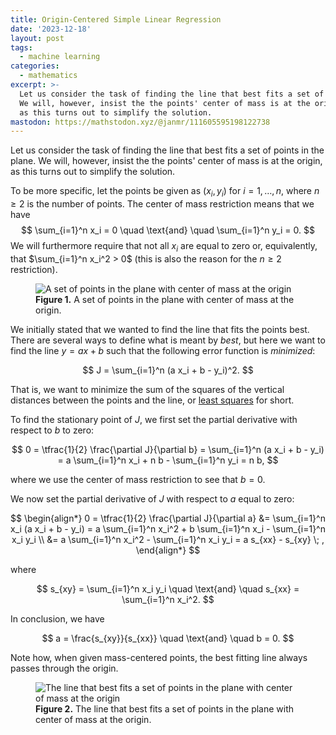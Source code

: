 ```yaml
---
title: Origin-Centered Simple Linear Regression
date: '2023-12-18'
layout: post
tags:
  - machine learning
categories:
  - mathematics
excerpt: >-
  Let us consider the task of finding the line that best fits a set of points in the plane.
  We will, however, insist the the points' center of mass is at the origin,
  as this turns out to simplify the solution.
mastodon: https://mathstodon.xyz/@janmr/111605595198122738
---
```

Let us consider the task of finding the line that best fits a set of points in the plane.
We will, however, insist the the points' center of mass is at the origin,
as this turns out to simplify the solution.

To be more specific, let the points be given as $(x_i, y_i)$ for $i=1, \ldots, n$,
where $n \geq 2$ is the number of points.
The center of mass restriction means that we have
$$
\sum_{i=1}^n x_i = 0 \quad \text{and} \quad \sum_{i=1}^n y_i = 0.
$$
We will furthermore require that not all $x_i$ are equal to zero or,
equivalently, that $\sum_{i=1}^n x_i^2 > 0$
(this is also the reason for the $n \geq 2$ restriction).

<figure>
  <img src="/media/simple-linreg/origin-points.svg" class="img-responsive" alt="A set of points in the plane with center of mass at the origin">
  <figcaption><strong>Figure 1.</strong> A set of points in the plane with center of mass at the origin.</figcaption>
</figure>

We initially stated that we wanted to find the line that fits the points best.
There are several ways to define what is meant by *best*, but here we want to find the line
$y = a x + b$ such that the following error function is *minimized*:

$$
J = \sum_{i=1}^n (a x_i + b - y_i)^2.
$$

That is, we want to minimize the sum of the squares of the vertical distances between
the points and the line, or [least squares](https://en.wikipedia.org/wiki/Least_squares) for short.

To find the stationary point of $J$, we first set the partial derivative with respect to $b$ to zero:

$$
0 = \tfrac{1}{2} \frac{\partial J}{\partial b}
  = \sum_{i=1}^n (a x_i + b - y_i)
  = a \sum_{i=1}^n x_i + n b - \sum_{i=1}^n y_i
  = n b,
$$

where we use the center of mass restriction to see that $b=0$.

We now set the partial derivative of $J$ with respect to $a$ equal to zero:

$$
\begin{align*}
0 = \tfrac{1}{2} \frac{\partial J}{\partial a}
  &= \sum_{i=1}^n x_i (a x_i + b - y_i)
  = a \sum_{i=1}^n x_i^2 + b \sum_{i=1}^n x_i - \sum_{i=1}^n x_i y_i \\
  &= a \sum_{i=1}^n x_i^2 - \sum_{i=1}^n x_i y_i
  = a s_{xx} - s_{xy} \; ,
\end{align*}
$$

where

$$
s_{xy} = \sum_{i=1}^n x_i y_i \quad \text{and} \quad s_{xx} = \sum_{i=1}^n x_i^2.
$$

In conclusion, we have

$$
a = \frac{s_{xy}}{s_{xx}} \quad \text{and} \quad b = 0.
$$

Note how, when given mass-centered points, the best fitting line always passes through the origin.

<figure>
  <img src="/media/simple-linreg/origin-line.svg" class="img-responsive" alt="The line that best fits a set of points in the plane with center of mass at the origin">
  <figcaption><strong>Figure 2.</strong> The line that best fits a set of points in the plane with center of mass at the origin.</figcaption>
</figure>
